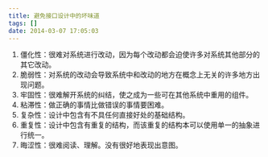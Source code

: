 ```yaml
---
title: 避免接口设计中的坏味道
tags: []
date: 2014-03-07 17:05:03
---
```


1.  僵化性：很难对系统进行改动，因为每个改动都会迫使许多对系统其他部分的其它改动。
2.  脆弱性：对系统的改动会导致系统中和改动的地方在概念上无关的许多地方出现问题。
3.  牢固性：很难解开系统的纠结，使之成为一些可在其他系统中重用的组件。
4.  粘滞性：做正确的事情比做错误的事情要困难。
5.  复杂性：设计中包含有不具任何直接好处的基础结构。
6.  重复性：设计中包含有重复的结构，而该重复的结构本可以使用单一的抽象进行统一。
7.  晦涩性：很难阅读、理解。没有很好地表现出意图。